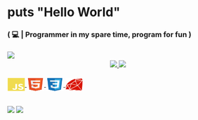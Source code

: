 # puts "Hello World"

<h3>( 💻 | Programmer in my spare time, program for fun )<h3/>

<img src="https://readme-typing-svg.herokuapp.com?font=Fira+Code&weight=600&duration=5200&pause=10000&color=C50000&width=600&height=40&lines=On+a+Journey+to+Becoming+a+Full-Stack+Developer!"/>
<div align="center">
  <a href="https://github.com/Spyei">
  <img height="180em" src="https://github-readme-stats.vercel.app/api?username=Spyei&show_icons=true&theme=dracula&include_all_commits=true&count_private=true"/>
  <img height="180em" src="https://github-readme-stats.vercel.app/api/top-langs/?username=Spyei&layout=compact&hide=shell,nix&theme=dracula"/>
</div>

<div style="display: inline_block"><br>
  <img align="center"  height="30" width="40" src="https://raw.githubusercontent.com/devicons/devicon/master/icons/javascript/javascript-plain.svg">
  <img align="center"  height="30" width="40" src="https://raw.githubusercontent.com/devicons/devicon/master/icons/html5/html5-original.svg">
  <img align="center"  height="30" width="40" src="https://raw.githubusercontent.com/devicons/devicon/master/icons/css3/css3-original.svg">
  <img align="center" height="30" width="40" src="https://github.com/devicons/devicon/blob/master/icons/ruby/ruby-plain.svg">
</div> 

##

<a href="https://www.youtube.com/channel/UCvraKRNzDL2oKxtMitw3cBw"><img src="https://img.shields.io/badge/YouTube-FF0000?style=for-the-badge&logo=youtube&logoColor=white"></a>
<a href="https://discod.com/users/955095844275781693"><img src="https://img.shields.io/badge/Discord-7289DA?style=for-the-badge&logo=discord&logoColor=white"></a> 
